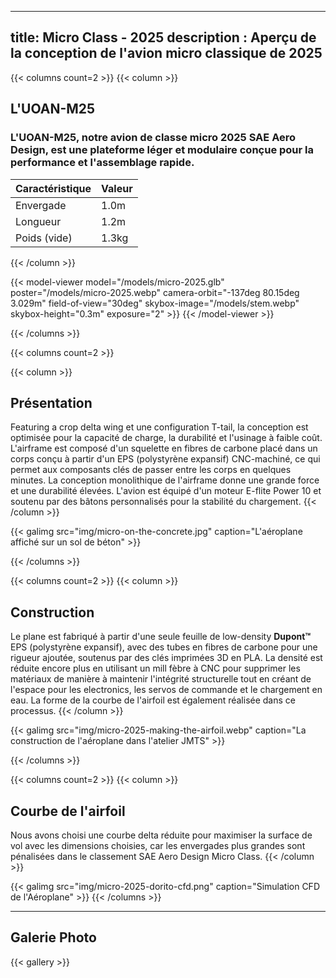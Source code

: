 
---
title: Micro Class - 2025
description : Aperçu de la conception de l'avion micro classique de 2025
---

{{< columns count=2 >}}
{{< column >}}
## L'UOAN-M25
### L'UOAN-M25, notre avion de classe micro 2025 SAE Aero Design, est une plateforme léger et modulaire conçue pour la performance et l'assemblage rapide.

| Caractéristique  |  Valeur  |
| ------       | ------   |
| Envergade     | 1.0m    |
| Longueur      | 1.2m    |
| Poids (vide) | 1.3kg   |

{{< /column >}}



{{< model-viewer model="/models/micro-2025.glb" poster="/models/micro-2025.webp" camera-orbit="-137deg 80.15deg 3.029m" field-of-view="30deg" skybox-image="/models/stem.webp" skybox-height="0.3m" exposure="2" >}}
{{< /model-viewer >}}



{{< /columns >}}



{{< columns count=2 >}}



{{< column >}}
## Présentation
Featuring a crop delta wing et une configuration T-tail, la conception est optimisée pour la capacité de charge, la durabilité et l'usinage à faible coût. L'airframe est composé d'un squelette en fibres de carbone placé dans un corps conçu à partir d'un EPS (polystyrène expansif) CNC-machiné, ce qui permet aux composants clés de passer entre les corps en quelques minutes. La conception monolithique de l'airframe donne une grande force et une durabilité élevées. L'avion est équipé d'un moteur E-flite Power 10 et soutenu par des bâtons personnalisés pour la stabilité du chargement.
{{< /column >}}

{{< galimg src="img/micro-on-the-concrete.jpg" caption="L'aéroplane affiché sur un sol de béton" >}}

{{< /columns >}}



{{< columns count=2 >}}
{{< column >}}
## Construction
Le plane est fabriqué à partir d'une seule feuille de low-density **Dupont™** EPS (polystyrène expansif), avec des tubes en fibres de carbone pour une rigueur ajoutée, soutenus par des clés imprimées 3D en PLA. La densité est réduite encore plus en utilisant un mill fèbre à CNC pour supprimer les matériaux de manière à maintenir l'intégrité structurelle tout en créant de l'espace pour les electronics, les servos de commande et le chargement en eau. La forme de la courbe de l'airfoil est également réalisée dans ce processus.
{{< /column >}}

{{< galimg src="img/micro-2025-making-the-airfoil.webp" caption="La construction de l'aéroplane dans l'atelier JMTS" >}}

{{< /columns >}}


{{< columns count=2 >}}
{{< column >}}
## Courbe de l'airfoil

Nous avons choisi une courbe delta réduite pour maximiser la surface de vol avec les dimensions choisies, car les envergades plus grandes sont pénalisées dans le classement SAE Aero Design Micro Class.
{{< /column >}}

{{< galimg src="img/micro-2025-dorito-cfd.png" caption="Simulation CFD de l'Aéroplane" >}}
{{< /columns >}}

---

## Galerie Photo

{{< gallery >}}
